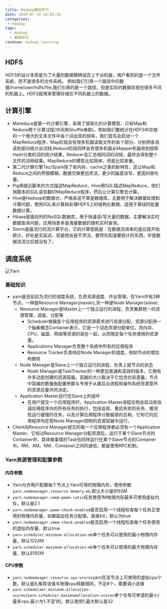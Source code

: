 ```yaml
---
title: Hadoop基础学习
date: 2019-07-29 10:02:54
categories: 
 - Hadoop
tags:
  - Hadoop
  - 基础知识
randnum: hadoop_learning
---
```


## HDFS

HDFS的设计本质是为了大量的数据横跨成百上千台机器，用户看到的是一个文件系统，而不是很多的文件系统。
例如我们引用一个路径中的数据/home/user/hdfs/file,我们引用的是一个路径，但是实际的数据存放在很多不同的机器上。HDFS就用来管理存储在不同机器上的数据。

## 计算引擎

- Mareduce是第一代计算引擎，采用了很简化的计算模型，只有Map和Reduce两个计算过程(中间用Shuffle串联)。例如我们要统计在HDFS中存放的一个很大的文本文件中各个词出现的频率，我们首先会启动一个MapReduce程序，Map阶段会有很多机器读取文件的各个部分，分别把各自读到部分统计出词频;Reduce阶段同样会有很多机器从Mapper机器收到按照Hash分类的词的统计结果，Reducer会汇总相同词的词频，最终会得到整个文件的词频结果。MapReduce的模型比较简单，但是比较笨重。
- 第二代计算引擎Tez/Spark除了有内存、cache之类的新特性，还让Map和Reduce之间的界限模糊，数据交换更加灵活，更少的磁盘读写，更高的吞吐量。
- Pig用接近脚本的方式描述MapReduce，Hive用SQL描述MapReduce，他们用脚本的SQL语言翻印MapReduce程序，然后让计算引擎去计算。
- Hive是Hadoop的数据仓，严格来说不算是数据库，主要用于解决数据处理和计算问题，使用SQL来计算和处理HDFS上的结构化数据，适用于离线的批量数据计算。
- Hbase是面向列的NoSQL数据库，用于快速读/写大量的数据，主要解决实时数据查询问题，应用场景多是海量数据的随机实时查询。
- Storm是最流行的流计算平台，它的计算思路是：在数据流进来的是后就开始统计，好处是无延迟，但是短处是不灵活，要预先知道要统计的东西，毕竟数据流流过后就没有了。

<!--more-->
## 调度系统

![Yarn](https://s2.ax1x.com/2019/07/28/elWPDf.gif)

### 基础知识

- yarn是目前较为流行的调度系统，负责资源调度、作业管理。在Yarn中有2种节点，一种是Resource Manager(master),另一种是Node Manager(slave).
  - Resource Manager是Master上一个独立运行的进程，负责集群统一的资源管理、调度、分配等
    - Scheduler根据各个应用程序的资源需求进行资源分配，资源分配用一个抽象概念Container表示，它是一个动态资源分配单位，将内存、CPU、磁盘、网络等资源封装在一起，从而限定每个任务使用的资源量。
    - Applications Manager负责整个系统中所有的应用程序
    - Resource Tracker负责响应Node Manager的调度，例如节点的增加和删除
  - Node Manager是Slave上一个独立运行的进程，负责上报节点的状态
    - Node Manager是TaskTracker的一种更加普通和高效的版本，它拥有许多动态创建的资源容器。容器的大小取决于它包含的资源量。节点中容器的数量由配置参数与专用于从属后台进程和操作系统资源意外的资源总量共同决定。
  - Application Master运行在Slave上的组件
    - 在用户提交一个应用程序时，Application Master进程实例会启动来协调应用程序内的所有任务的执行，包括监视、重启失败的任务、推测性运行缓慢的任务，以及计算应用程序计数器值的总和。它和它的应用程序均在受Node Manager控制的资源容器中运行。
- Client向Resource Manager提交的每一个应用程序都必须有一个Application Master，它经过Resource Manager分配资源后，运行于某个Slave节点的Container中，具体做事情的Task也同样运行在某个Slave节点的Container中。RM、AM、NM、Container之间的通信，都是使用RPC机制。

### Yarn资源管理和配置参数

#### 内存参数

- Yarn允许用户配置每个节点上Yarn可用的物理内存，使用参数`yarn.nodemanager.resource.memory-mb`,默认大小是8192M
- `yarn.nodemanager.vmem-pmem-ratio`任务使用1M物理内存最多可使用虚拟内存，默认是2.1
- `yarn.nodemanager.peme-check-enabled`是否启用一个线程检查每个任务正使用的物理内存量，如果超出任务分配值，直接kill，默认为true
- `yarn.nodemanager.vmem-check-enabled`是否启用一个线程检查每个任务使用的虚拟内存量，默认true
- `yarn.scheduler.minimum-allocation-mb`单个任务可以使用的最小物理内存量，默认1024M
- `yarn.scheduler.maximum-allocation-mb`单个任务可以使用的最大物理内存量，默认8192M

#### CPU参数

- `yarn.nodemanager.resource.cpu-vcores`yarn在该节点上可使用的虚拟cpu个数，默认是8,推荐该值与物理cpu核数相同，不足8个，需要调小该值
- `yarn.schedulaer.minimum-allocation-vcores`/`yarn.scheduler.maximumallocation-vcores`单个任务可申请的最小/最多cpu,最小为1,不足1的，默认使用1,最大默认是32


